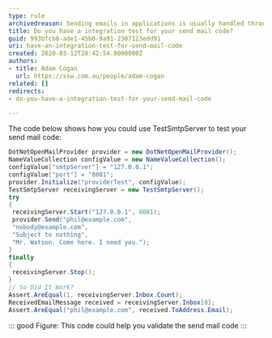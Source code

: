 ```yaml
---
type: rule
archivedreason: Sending emails in applications is usually handled through 3rd party providers nowadays e.g. SendGrid. As a result mail sending checks should be covered off by HealthChecks
title: Do you have a integration test for your send mail code?
guid: 993bfcb8-ade1-45b0-9a91-2307123edd91
uri: have-an-integration-test-for-send-mail-code
created: 2020-03-12T20:42:54.0000000Z
authors:
- title: Adam Cogan
  url: https://ssw.com.au/people/adam-cogan
related: []
redirects:
- do-you-have-a-integration-test-for-your-send-mail-code

---
```


The code below shows how you could use TestSmtpServer to test your send mail code:

<!--endintro-->


``` cs
DotNetOpenMailProvider provider = new DotNetOpenMailProvider();
NameValueCollection configValue = new NameValueCollection();
configValue["smtpServer"] = "127.0.0.1";
configValue["port"] = "8081";
provider.Initialize("providerTest", configValue);
TestSmtpServer receivingServer = new TestSmtpServer();
try
{
 receivingServer.Start("127.0.0.1", 8081);
 provider.Send("phil@example.com", 
 "nobody@example.com", 
 "Subject to nothing", 
 "Mr. Watson. Come here. I need you.");
}
finally
{
 receivingServer.Stop();
}
// So Did It Work?
Assert.AreEqual(1, receivingServer.Inbox.Count);
ReceivedEmailMessage received = receivingServer.Inbox[0];
Assert.AreEqual("phil@example.com", received.ToAddress.Email);
```

::: good
Figure: This code could help you validate the send mail code
:::
